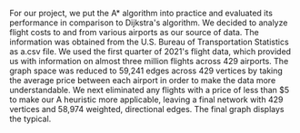 For our project, we put the A* algorithm into practice and evaluated its performance in comparison to Dijkstra's algorithm. We decided to analyze flight costs to and from various airports as our source of data. The information was obtained from the U.S. Bureau of Transportation Statistics as a.csv file. We used the first quarter of 2021's flight data, which provided us with information on almost three million flights across 429 airports. The graph space was reduced to 59,241 edges across 429 vertices by taking the average price between each airport in order to make the data more understandable. We next eliminated any flights with a price of less than $5 to make our A heuristic more applicable, leaving a final network with 429 vertices and 58,974 weighted, directional edges. The final graph displays the typical.
